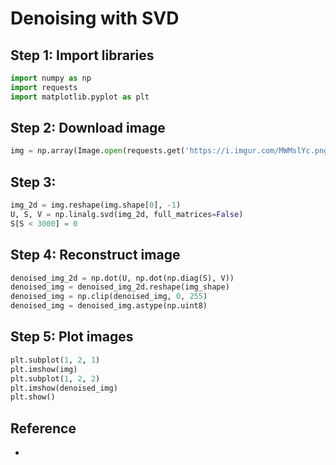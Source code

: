# Denoising with SVD

## Step 1: Import libraries
```python
import numpy as np
import requests
import matplotlib.pyplot as plt
```

## Step 2: Download image
```python
img = np.array(Image.open(requests.get('https://i.imgur.com/MWMslYc.png', stream=True).raw))
```

## Step 3: 
```python
img_2d = img.reshape(img.shape[0], -1)
U, S, V = np.linalg.svd(img_2d, full_matrices=False)
S[S < 3000] = 0
```

## Step 4: Reconstruct image
```python
denoised_img_2d = np.dot(U, np.dot(np.diag(S), V))
denoised_img = denoised_img_2d.reshape(img_shape)
denoised_img = np.clip(denoised_img, 0, 255)
denoised_img = denoised_img.astype(np.uint8)
```

## Step 5: Plot images
```python
plt.subplot(1, 2, 1)
plt.imshow(img)
plt.subplot(1, 2, 2)
plt.imshow(denoised_img)
plt.show()
```

## Reference
- 
